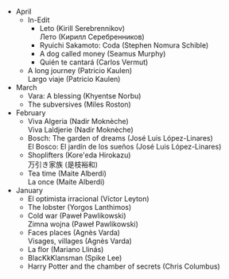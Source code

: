 
- April
    - In-Edit
        - Leto (Kirill Serebrennikov)  
          Лето (Кирилл Серебренников)
        - Ryuichi Sakamoto: Coda (Stephen Nomura Schible)
        - A dog called money (Seamus Murphy)
        - Quién te cantará (Carlos Vermut)
    - A long journey (Patricio Kaulen)  
      Largo viaje (Patricio Kaulen)
- March
    - Vara: A blessing (Khyentse Norbu)
    - The subversives (Miles Roston)
- February
    - Viva Algeria (Nadir Moknèche)  
      Viva Laldjerie (Nadir Moknèche)
    - Bosch: The garden of dreams (José Luis López-Linares)  
      El Bosco: El jardín de los sueños (José Luis López-Linares)
    - Shoplifters (Kore'eda Hirokazu)  
      万引き家族 (是枝裕和)
    - Tea time (Maite Alberdi)  
      La once (Maite Alberdi)
- January
    - El optimista irracional (Víctor Leyton)
    - The lobster (Yorgos Lanthimos)
    - Cold war (Paweł Pawlikowski)  
      Zimna wojna (Paweł Pawlikowski)
    - Faces places (Agnès Varda)  
      Visages, villages (Agnès Varda)
    - La flor (Mariano Llinás)
    - BlacKkKlansman (Spike Lee)
    - Harry Potter and the chamber of secrets (Chris Columbus)
